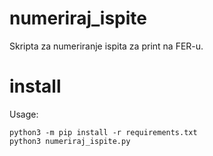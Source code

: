 # numeriraj_ispite
Skripta za numeriranje ispita za print na FER-u.

# install

Usage:
```
python3 -m pip install -r requirements.txt
python3 numeriraj_ispite.py
```
